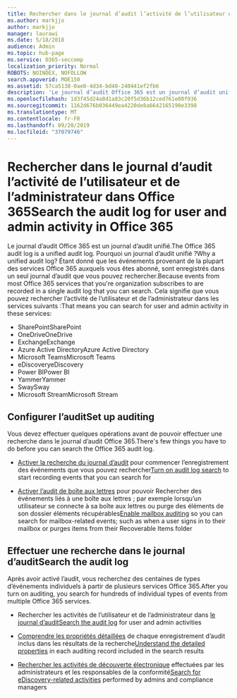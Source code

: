 ```yaml
---
title: Rechercher dans le journal d’audit l’activité de l’utilisateur et de l’administrateur dans Office 365
ms.author: markjjo
author: markjjo
manager: laurawi
ms.date: 5/18/2018
audience: Admin
ms.topic: hub-page
ms.service: O365-seccomp
localization_priority: Normal
ROBOTS: NOINDEX, NOFOLLOW
search.appverid: MOE150
ms.assetid: 57ca5138-0ae0-4d34-bd40-240441ef2fb6
description: 'Le journal d’audit Office 365 est un journal d’audit unifié. Pourquoi un journal d’audit unifié ? Étant donné que les événements provenant de la plupart des services Office 365 auxquels vous êtes abonné, sont enregistrés dans un seul journal d’audit que vous pouvez rechercher. Cela signifie que vous pouvez rechercher l’activité de l’utilisateur et de l’administrateur dans les services suivants :'
ms.openlocfilehash: 1d3f45d24a8d1a83c20f5d36b12ced761e00f936
ms.sourcegitcommit: 1162d676b036449ea4220de8a6642165190e3398
ms.translationtype: MT
ms.contentlocale: fr-FR
ms.lasthandoff: 09/20/2019
ms.locfileid: "37079746"
---
```

# <a name="search-the-audit-log-for-user-and-admin-activity-in-office-365"></a><span data-ttu-id="4ea9e-106">Rechercher dans le journal d’audit l’activité de l’utilisateur et de l’administrateur dans Office 365</span><span class="sxs-lookup"><span data-stu-id="4ea9e-106">Search the audit log for user and admin activity in Office 365</span></span>

<span data-ttu-id="4ea9e-107">Le journal d’audit Office 365 est un journal d’audit unifié.</span><span class="sxs-lookup"><span data-stu-id="4ea9e-107">The Office 365 audit log is a unified audit log.</span></span> <span data-ttu-id="4ea9e-108">Pourquoi un journal d’audit unifié ?</span><span class="sxs-lookup"><span data-stu-id="4ea9e-108">Why a unified audit log?</span></span> <span data-ttu-id="4ea9e-109">Étant donné que les événements provenant de la plupart des services Office 365 auxquels vous êtes abonné, sont enregistrés dans un seul journal d’audit que vous pouvez rechercher.</span><span class="sxs-lookup"><span data-stu-id="4ea9e-109">Because events from most Office 365 services that you're organization subscribes to are recorded in a single audit log that you can search.</span></span> <span data-ttu-id="4ea9e-110">Cela signifie que vous pouvez rechercher l’activité de l’utilisateur et de l’administrateur dans les services suivants :</span><span class="sxs-lookup"><span data-stu-id="4ea9e-110">That means you can search for user and admin activity in these services:</span></span> 
  
- <span data-ttu-id="4ea9e-111">SharePoint</span><span class="sxs-lookup"><span data-stu-id="4ea9e-111">SharePoint</span></span>
- <span data-ttu-id="4ea9e-112">OneDrive</span><span class="sxs-lookup"><span data-stu-id="4ea9e-112">OneDrive</span></span>
- <span data-ttu-id="4ea9e-113">Exchange</span><span class="sxs-lookup"><span data-stu-id="4ea9e-113">Exchange</span></span>
- <span data-ttu-id="4ea9e-114">Azure Active Directory</span><span class="sxs-lookup"><span data-stu-id="4ea9e-114">Azure Active Directory</span></span>
- <span data-ttu-id="4ea9e-115">Microsoft Teams</span><span class="sxs-lookup"><span data-stu-id="4ea9e-115">Microsoft Teams</span></span>
- <span data-ttu-id="4ea9e-116">eDiscovery</span><span class="sxs-lookup"><span data-stu-id="4ea9e-116">eDiscovery</span></span>
- <span data-ttu-id="4ea9e-117">Power BI</span><span class="sxs-lookup"><span data-stu-id="4ea9e-117">Power BI</span></span>
- <span data-ttu-id="4ea9e-118">Yammer</span><span class="sxs-lookup"><span data-stu-id="4ea9e-118">Yammer</span></span>
- <span data-ttu-id="4ea9e-119">Sway</span><span class="sxs-lookup"><span data-stu-id="4ea9e-119">Sway</span></span>
- <span data-ttu-id="4ea9e-120">Microsoft Stream</span><span class="sxs-lookup"><span data-stu-id="4ea9e-120">Microsoft Stream</span></span>
   
 ## <a name="set-up-auditing"></a><span data-ttu-id="4ea9e-121">Configurer l’audit</span><span class="sxs-lookup"><span data-stu-id="4ea9e-121">Set up auditing</span></span>
  
<span data-ttu-id="4ea9e-122">Vous devez effectuer quelques opérations avant de pouvoir effectuer une recherche dans le journal d’audit Office 365.</span><span class="sxs-lookup"><span data-stu-id="4ea9e-122">There's few things you have to do before you can search the Office 365 audit log.</span></span>
  
- <span data-ttu-id="4ea9e-123">[Activer la recherche du journal d’audit](turn-audit-log-search-on-or-off.md) pour commencer l’enregistrement des événements que vous pouvez rechercher</span><span class="sxs-lookup"><span data-stu-id="4ea9e-123">[Turn on audit log search](turn-audit-log-search-on-or-off.md) to start recording events that you can search for</span></span> 
    
- <span data-ttu-id="4ea9e-124">[Activer l’audit de boîte aux lettres](enable-mailbox-auditing.md) pour pouvoir Rechercher des événements liés à une boîte aux lettres ; par exemple lorsqu’un utilisateur se connecte à sa boîte aux lettres ou purge des éléments de son dossier éléments récupérables</span><span class="sxs-lookup"><span data-stu-id="4ea9e-124">[Enable mailbox auditing](enable-mailbox-auditing.md) so you can search for mailbox-related events; such as when a user signs in to their mailbox or purges items from their Recoverable Items folder</span></span> 
    
 ## <a name="search-the-audit-log"></a><span data-ttu-id="4ea9e-125">Effectuer une recherche dans le journal d’audit</span><span class="sxs-lookup"><span data-stu-id="4ea9e-125">Search the audit log</span></span>
  
<span data-ttu-id="4ea9e-126">Après avoir activé l’audit, vous recherchez des centaines de types d’événements individuels à partir de plusieurs services Office 365.</span><span class="sxs-lookup"><span data-stu-id="4ea9e-126">After you turn on auditing, you search for hundreds of individual types of events from multiple Office 365 services.</span></span>
  
- <span data-ttu-id="4ea9e-127">Rechercher les activités de l’utilisateur et de l’administrateur dans [le journal d’audit](search-the-audit-log-in-security-and-compliance.md)</span><span class="sxs-lookup"><span data-stu-id="4ea9e-127">[Search the audit log](search-the-audit-log-in-security-and-compliance.md) for user and admin activities</span></span> 
    
- <span data-ttu-id="4ea9e-128">[Comprendre les propriétés détaillées](detailed-properties-in-the-office-365-audit-log.md) de chaque enregistrement d’audit inclus dans les résultats de la recherche</span><span class="sxs-lookup"><span data-stu-id="4ea9e-128">[Understand the detailed properties](detailed-properties-in-the-office-365-audit-log.md) in each auditing record included in the search results</span></span> 
    
- <span data-ttu-id="4ea9e-129">[Rechercher les activités de découverte électronique](search-for-ediscovery-activities-in-the-audit-log.md) effectuées par les administrateurs et les responsables de la conformité</span><span class="sxs-lookup"><span data-stu-id="4ea9e-129">[Search for eDiscovery-related activities](search-for-ediscovery-activities-in-the-audit-log.md) performed by admins and compliance managers</span></span> 
